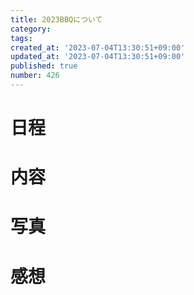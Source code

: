 ```yaml
---
title: 2023BBQについて
category: 
tags: 
created_at: '2023-07-04T13:30:51+09:00'
updated_at: '2023-07-04T13:30:51+09:00'
published: true
number: 426
---
```


# 日程

# 内容

# 写真

# 感想

